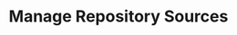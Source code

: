 ---
sidebar_position: 2
title: "Manage Repository Sources"
sidebar_label: "Manage Repository Sources"
description: "Administer repository sources in Alpine Linux environments - add and remove repositories, manage repository lists, organize package sources, and control repository access."
keywords:
  - "alpine repository sources"
  - "repository management"
  - "add repositories"
  - "repository lists"
  - "source management"
tags:
  - alpine
  - repository-sources
  - repository-management
  - source-management
  - repositories
slug: /linux/alpine/software/repository-management/manage-repository-sources
---